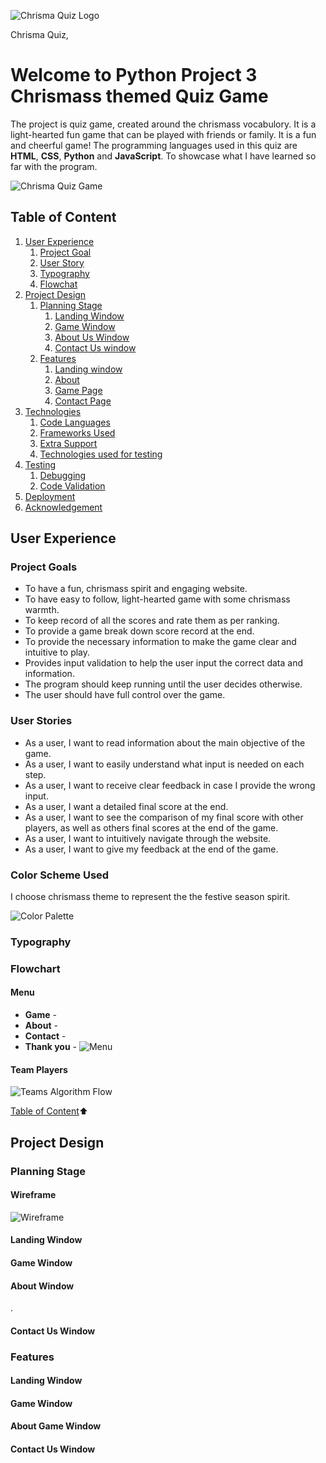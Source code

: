 ![Chrisma Quiz Logo]()

Chrisma Quiz,

# Welcome to Python Project 3 Chrismass themed Quiz Game


The project is quiz game, created around the chrismass vocabulory. It is a light-hearted fun game that can be played with friends or family. It is a fun and cheerful game! The programming languages used in this quiz are **HTML**, **CSS**, **Python** and **JavaScript**. To showcase what I have learned so far with the program.   


![Chrisma Quiz Game]()




## Table of Content

1. [User Experience](#user-experience)
    1. [Project Goal](#project-goal)
    2. [User Story](#user-story)
    3. [Typography](#typography)
    4. [Flowchat](#flowchat)
2. [Project Design](#project-design)
    1. [Planning Stage](planning-stage)
        1. [Landing Window](#landing-window)
        2. [Game Window](#game-window)
        3. [About Us Window](#about-window)
        4. [Contact Us window](#contact-window)
    2. [Features](#features)
        1. [Landing window](#landing-page)
        2. [About ](#about-page)
        3. [Game Page](#game-page)
        4. [Contact Page](#contact-page)
3. [Technologies](#technologies)
    1. [Code Languages](#code-languages)
    2. [Frameworks Used](#frameworks-used)
    3. [Extra Support](#extra-support)
    4. [Technologies used for testing](#technologies-used-for-testing)
4. [Testing](#testing)
    1. [Debugging](#debugging)
    2. [Code Validation](#code-validation)
6. [Deployment](deployment)
7. [Acknowledgement](#acknowledgement)




## User Experience



### Project Goals 


* To have a fun, chrismass spirit and engaging website. 
* To have easy to follow, light-hearted game with some chrismass warmth. 
* To keep record of all the scores and rate them as per ranking.  
* To provide a game break down score record at the end. 
* To provide the necessary information to make the game clear and intuitive to play. 
* Provides input validation to help the user input the correct data and information. 
* The program should keep running until the user decides otherwise. 
* The user should have full control over the game.



### User Stories 


* As a user, I want to read information about the main objective of the game. 
* As a user, I want to easily understand what input is needed on each step. 
* As a user, I want to receive clear feedback in case I provide the wrong input. 
* As a user, I want a detailed final score at the end.  
* As a user, I want to see the comparison of my final score with other players, as well as others final scores at the end of the game.  
* As a user, I want to intuitively navigate through the website. 
* As a user, I want to give my feedback at the end of the game.  



### Color Scheme Used 


I choose chrismass theme to represent the the festive season spirit.



![Color Palette]() 



### Typography






### Flowchart

#### Menu 

* __Game__ - 
* __About__ - 
* __Contact__ - 
* __Thank you__ - 
![Menu]() 




#### Team Players 
![Teams Algorithm Flow]( ) 

[Table of Content](#table-of-content):arrow_up: 




## Project Design



### Planning Stage


#### Wireframe 

![Wireframe](assets/wireframe/desktopview.png) 



#### Landing Window





#### Game Window



 


#### About Window 


.  



#### Contact Us Window 







### Features

#### Landing Window


#### Game Window


#### About Game Window


#### Contact Us Window
